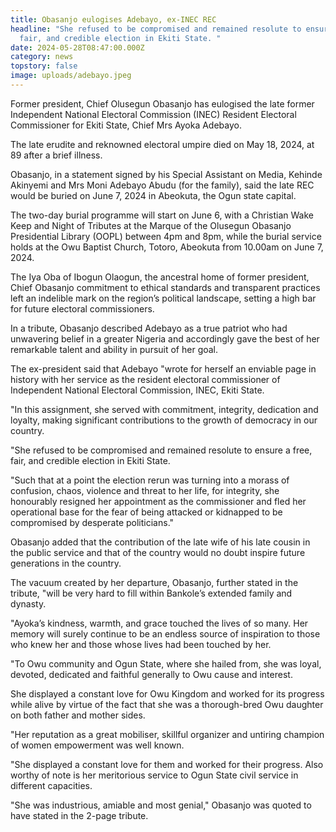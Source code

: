 ```yaml
---
title: Obasanjo eulogises Adebayo, ex-INEC REC
headline: "She refused to be compromised and remained resolute to ensure a free,
  fair, and credible election in Ekiti State. "
date: 2024-05-28T08:47:00.000Z
category: news
topstory: false
image: uploads/adebayo.jpeg
---
```

Former president, Chief Olusegun Obasanjo has eulogised the late former Independent National Electoral Commission (INEC) Resident Electoral Commissioner for Ekiti State, Chief Mrs Ayoka Adebayo.



The late erudite and reknowned electoral umpire died on May 18, 2024, at 89 after a brief illness. 



Obasanjo, in a statement signed by his Special Assistant on Media,  Kehinde Akinyemi and Mrs Moni Adebayo Abudu (for the family), said the late REC would be buried on June 7, 2024 in Abeokuta, the Ogun state capital.



The two-day burial programme will start on June 6, with a Christian Wake Keep and Night of Tributes at the Marque of the Olusegun Obasanjo Presidential Library (OOPL) between 4pm and 8pm, while the burial service holds at the Owu Baptist Church, Totoro, Abeokuta from 10.00am on June 7, 2024.



The Iya Oba of Ibogun Olaogun, the ancestral home of former president, Chief Obasanjo commitment to ethical standards and transparent practices left an indelible mark on the region’s political landscape, setting a high bar for future electoral commissioners.



In a tribute, Obasanjo described Adebayo as a true patriot who had unwavering belief in a greater Nigeria and accordingly gave the best of her remarkable talent and ability in pursuit of her goal.



The ex-president said that Adebayo "wrote for herself an enviable page in history with her service as the resident electoral commissioner of Independent National Electoral Commission, INEC, Ekiti State. 



"In this assignment, she served with commitment, integrity, dedication and loyalty, making significant contributions to the growth of democracy in our country. 



"She refused to be compromised and remained resolute to ensure a free, fair, and credible election in Ekiti State. 



"Such that at a point the election rerun was turning into a morass of confusion, chaos, violence and threat to her life, for integrity, she honourably resigned her appointment as the commissioner and fled her operational base for the fear of being attacked or kidnapped to be compromised by desperate politicians."



Obasanjo added that the contribution of the late wife of his late cousin in the public service and that of the country would no doubt inspire future generations in the country.



The vacuum created by her departure, Obasanjo, further stated in the tribute, "will be very hard to fill within Bankole’s extended family and dynasty. 



"Ayoka’s kindness, warmth, and grace touched the lives of so many. Her memory will surely continue to be an endless source of inspiration to those who knew her and those whose lives had been touched by her.



"To Owu community and Ogun State, where she hailed from, she was loyal, devoted, dedicated and faithful generally to Owu cause and interest.



She displayed a constant love for Owu Kingdom and worked for its progress while alive by virtue of the fact that she was a thorough-bred Owu daughter on both father and mother sides.



"Her  reputation as a great mobiliser, skillful organizer and untiring champion of women empowerment was well known. 



"She displayed a constant love for them and worked for their progress. Also worthy of note is her meritorious service to Ogun State civil service in different capacities. 



"She was industrious, amiable and most genial," Obasanjo was quoted to have stated in the 2-page tribute.
